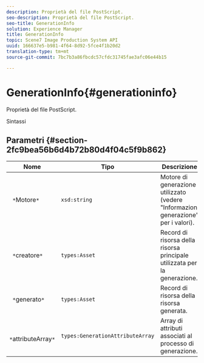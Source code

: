 ```yaml
---
description: Proprietà del file PostScript.
seo-description: Proprietà del file PostScript.
seo-title: GenerationInfo
solution: Experience Manager
title: GenerationInfo
topic: Scene7 Image Production System API
uuid: 166637e5-b981-4f64-8d92-5fce4f1b20d2
translation-type: tm+mt
source-git-commit: 7bc7b3a86fbcdc57cfdc31745fae3afc06e44b15

---
```



# GenerationInfo{#generationinfo}

Proprietà del file PostScript.

Sintassi

## Parametri {#section-2fc9bea56b6d4b72b80d4f04c5f9b862}

| Nome | Tipo | Descrizione |
|---|---|---|
| ` *`Motore`*` | `xsd:string` | Motore di generazione utilizzato (vedere &quot;Informazioni generazione&quot; per i valori). |
| ` *`creatore`*` | `types:Asset` | Record di risorsa della risorsa principale utilizzata per la generazione. |
| ` *`generato`*` | `types:Asset` | Record di risorsa della risorsa generata. |
| ` *`attributeArray`*` | `types:GenerationAttributeArray` | Array di attributi associati al processo di generazione. |

